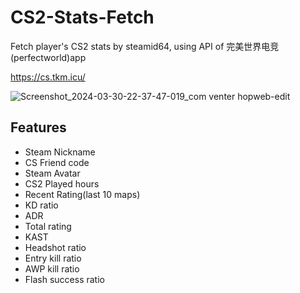 # CS2-Stats-Fetch
Fetch player's CS2 stats by steamid64, using API of 完美世界电竞(perfectworld)app

https://cs.tkm.icu/

![Screenshot_2024-03-30-22-37-47-019_com venter hopweb-edit](https://github.com/M3351AN/CS2-Stats-Fetch/assets/65479796/727057e8-a459-4d5d-948a-36991cc179eb)

## Features
- Steam Nickname
- CS Friend code
- Steam Avatar
- CS2 Played hours
- Recent Rating(last 10 maps)
- KD ratio
- ADR
- Total rating
- KAST
- Headshot ratio
- Entry kill ratio
- AWP kill ratio
- Flash success ratio
